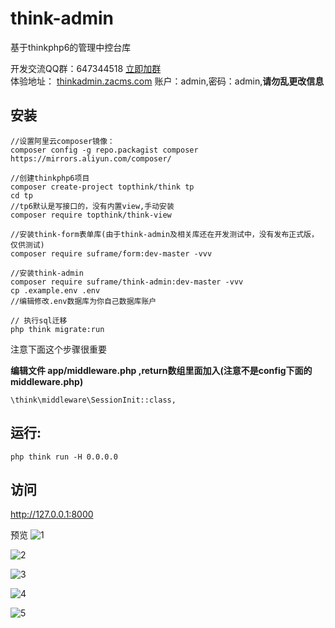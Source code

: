 # think-admin
基于thinkphp6的管理中控台库

开发交流QQ群：647344518   [立即加群](http://shang.qq.com/wpa/qunwpa?idkey=83a58116f995c9f83af6dc2b4ea372e38397349c8f1973d8c9827e4ae4d9f50e)     
体验地址： [thinkadmin.zacms.com](http://thinkadmin.zacms.com)  账户：admin,密码：admin,**请勿乱更改信息**

## 安装
```
//设置阿里云composer镜像：
composer config -g repo.packagist composer https://mirrors.aliyun.com/composer/

//创建thinkphp6项目
composer create-project topthink/think tp
cd tp
//tp6默认是写接口的，没有内置view,手动安装
composer require topthink/think-view

//安装think-form表单库(由于think-admin及相关库还在开发测试中，没有发布正式版，仅供测试)
composer require suframe/form:dev-master -vvv

//安装think-admin
composer require suframe/think-admin:dev-master -vvv
cp .example.env .env
//编辑修改.env数据库为你自己数据库账户

// 执行sql迁移
php think migrate:run
```
注意下面这个步骤很重要

**编辑文件 app/middleware.php ,return数组里面加入(注意不是config下面的middleware.php)**

```
\think\middleware\SessionInit::class,
```
## 运行:
```
php think run -H 0.0.0.0
```
## 访问
 http://127.0.0.1:8000

预览
![1](https://raw.githubusercontent.com/suframe/think-admin/master/asserts/1.png)

![2](https://raw.githubusercontent.com/suframe/think-admin/master/asserts/2.png)

![3](https://raw.githubusercontent.com/suframe/think-admin/master/asserts/3.png)

![4](https://raw.githubusercontent.com/suframe/think-admin/master/asserts/4.png)

![5](https://raw.githubusercontent.com/suframe/think-admin/master/asserts/5.png)